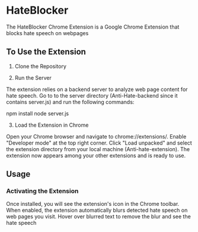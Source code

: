 # HateBlocker

The HateBlocker Chrome Extension is a Google Chrome Extension that blocks hate speech on webpages

## To Use the Extension
1. Clone the Repository

2. Run the Server

The extension relies on a backend server to analyze web page content for hate speech. Go to to the server directory (Anti-Hate-backend since it contains server.js) and run the following commands:

npm install
node server.js

3. Load the Extension in Chrome

Open your Chrome browser and navigate to chrome://extensions/.
Enable "Developer mode" at the top right corner.
Click "Load unpacked" and select the extension directory from your local machine (Anti-hate-extension).
The extension now appears among your other extensions and is ready to use.

## Usage
### Activating the Extension
Once installed, you will see the extension's icon in the Chrome toolbar.
When enabled, the extension automatically blurs detected hate speech on web pages you visit.
Hover over blurred text to remove the blur and see the hate speech